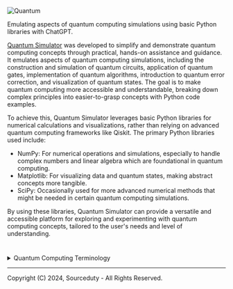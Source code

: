 ![Quantum](https://github.com/sourceduty/Quantum_Simulator/assets/123030236/9045418d-5ccb-4e35-8061-4305807f176e)

Emulating aspects of quantum computing simulations using basic Python libraries with ChatGPT.

[Quantum Simulator](https://chat.openai.com/g/g-pfYdV864P-quantum-simulator) was developed to simplify and demonstrate quantum computing concepts through practical, hands-on assistance and guidance. It emulates aspects of quantum computing simulations, including the construction and simulation of quantum circuits, application of quantum gates, implementation of quantum algorithms, introduction to quantum error correction, and visualization of quantum states. The goal is to make quantum computing more accessible and understandable, breaking down complex principles into easier-to-grasp concepts with Python code examples.

To achieve this, Quantum Simulator leverages basic Python libraries for numerical calculations and visualizations, rather than relying on advanced quantum computing frameworks like Qiskit. The primary Python libraries used include:

- NumPy: For numerical operations and simulations, especially to handle complex numbers and linear algebra which are foundational in quantum computing.
- Matplotlib: For visualizing data and quantum states, making abstract concepts more tangible.
- SciPy: Occasionally used for more advanced numerical methods that might be needed in certain quantum computing simulations.
  
By using these libraries, Quantum Simulator can provide a versatile and accessible platform for exploring and experimenting with quantum computing concepts, tailored to the user's needs and level of understanding.

#

<details><summary>Quantum Computing Terminology</summary>
<br>

1. Qubit (Quantum Bit): The basic unit of quantum information, analogous to classical bits in traditional computing.
2. Superposition: The ability of a qubit to exist in multiple states simultaneously, as opposed to classical bits which can only be in one state at a time.
3. Entanglement: A phenomenon where the quantum states of two or more qubits become correlated with each other, even when separated by large distances.
4. Quantum Gate: The basic building block of quantum circuits, similar to classical logic gates in traditional computing.
5. Quantum Circuit: A sequence of quantum gates applied to a collection of qubits to perform a quantum computation.
6. Quantum Algorithm: An algorithm designed to be executed on a quantum computer, exploiting the principles of quantum mechanics to solve certain problems more efficiently than classical algorithms.
7. Quantum Supremacy: The hypothetical milestone at which a quantum computer can perform a task that is practically infeasible for classical computers to accomplish in a reasonable amount of time.
8. Quantum Error Correction: Techniques and protocols used to mitigate errors that naturally occur in quantum computations due to noise and decoherence.
9. Decoherence: The process by which a quantum system loses its quantum properties and becomes more classical due to interactions with its environment.
10. Quantum Teleportation: A quantum communication protocol that allows the transfer of quantum information from one qubit to another, without physically moving the qubits themselves.
11. No-Cloning Theorem: A fundamental principle in quantum mechanics stating that it is impossible to create an identical copy of an arbitrary unknown quantum state.
12. Quantum Annealing: A quantum computing approach that aims to find the global minimum of a given objective function by evolving a quantum system towards its ground state.
13. Quantum Cryptography: Cryptographic protocols that leverage the principles of quantum mechanics to achieve unconditional security in communication and data exchange.
14. Quantum Key Distribution (QKD): A quantum cryptographic technique that enables secure distribution of cryptographic keys between two parties by exploiting the principles of quantum mechanics.
15. Grover's Algorithm: A quantum algorithm for unstructured search that provides a quadratic speedup over classical algorithms, making it potentially useful for searching databases and solving certain optimization problems.

<br>
</details>

***
Copyright (C) 2024, Sourceduty - All Rights Reserved.
